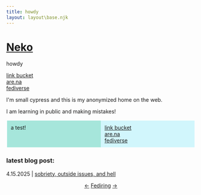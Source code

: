 ```yaml
---
title: howdy
layout: layout\base.njk
---
```


<html>
<head>
<style>

</head>
<body><style>
body {
  font-family: Arial, sans-serif;
}</style>
</body>
<script>NekoType="marmalade"</script>
<h1 id=nl><script src="https://webneko.net/n20171213.js"></script><a 
href="https://webneko.net">Neko</a></h1>
  howdy

<a href="https://cedar-crown-0f4.notion.site/small-cypress-link-bucket-19d9ca30d69c8051b4f8d06e531764c3?pvs=74">link bucket</a><br><a href="https://www.are.na/small-cypress/index">are.na</a><br><a href="https://indieweb.social/@small_cypress">fediverse</a></div>
  <p>
  I'm small cypress and this is my anonymized home on the web. </p>
<p>I am learning in public and making mistakes! </div></p></style>

<!DOCTYPE html>
<html>
<head>
<style>
.mycontainer {
  display: flex;
  padding: 2px;
}
.mycontainer > div {
  width:50%;
  padding: 10px;
}
</style>
</head>
<body>


<div class="mycontainer">

  <div style="background-color:#a6e6db;">
    a test!
  </div>
  
  <div style="background-color:#d1f6fc;">
    <a href="https://cedar-crown-0f4.notion.site/small-cypress-link-bucket-19d9ca30d69c8051b4f8d06e531764c3?pvs=74">link bucket</a><br><a href="https://www.are.na/small-cypress/index">are.na</a><br><a href="https://indieweb.social/@small_cypress">fediverse</a></div>
  <p>
  </div>
  


</div>

</body>
</html>
<h3>latest blog post:</h3>
<p>4.15.2025 | <a href="https://smallcypress.bearblog.dev/sobriety-outside-issues-and-hell/">sobriety, outside issues, and hell</a>
<p><center><p>
    <a href="https://fediring.net/previous?host=smallcypress.neocities.org">←</a>
    <a href="https://fediring.net/">Fediring</a>
    <a href="https://fediring.net/next?host=smallcypress.neocities.org">→</a>
</p></center>
</div>

</body>
</html>